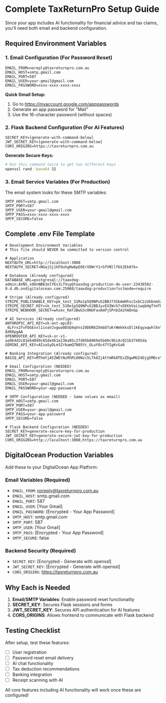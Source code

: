# Complete TaxReturnPro Setup Guide

Since your app includes AI functionality for financial advice and tax claims, you'll need both email and backend configuration.

## Required Environment Variables

### 1. Email Configuration (For Password Reset)
```env
EMAIL_FROM=noreply@taxreturnpro.com.au
EMAIL_HOST=smtp.gmail.com
EMAIL_PORT=587
EMAIL_USER=your-gmail@gmail.com
EMAIL_PASSWORD=xxxx-xxxx-xxxx-xxxx
```

**Quick Gmail Setup:**
1. Go to https://myaccount.google.com/apppasswords
2. Generate an app password for "Mail"
3. Use the 16-character password (without spaces)

### 2. Flask Backend Configuration (For AI Features)
```env
SECRET_KEY=[generate-with-command-below]
JWT_SECRET_KEY=[generate-with-command-below]
CORS_ORIGINS=https://taxreturnpro.com.au
```

**Generate Secure Keys:**
```bash
# Run this command twice to get two different keys
openssl rand -base64 32
```

### 3. Email Service Variables (For Production)
The email system looks for these SMTP variables:
```env
SMTP_HOST=smtp.gmail.com
SMTP_PORT=587
SMTP_USER=your-gmail@gmail.com
SMTP_PASS=xxxx-xxxx-xxxx-xxxx
SMTP_SECURE=false
```

## Complete .env File Template

```env
# Development Environment Variables
# This file should NEVER be committed to version control

# Application
NEXTAUTH_URL=http://localhost:3000
NEXTAUTH_SECRET=NGajSj1kFOuhgHw6pE6ErVDWrY1rGfVNllf6XJEk07k=

# Database (Already configured)
DATABASE_URL=postgresql://taaxdog-admin:AVNS_sOOnNB63elYEvJLTVuy@taaxdog-production-do-user-23438582-0.d.db.ondigitalocean.com:25060/taaxdog-production?sslmode=require

# Stripe (Already configured)
STRIPE_PUBLISHABLE_KEY=pk_test_51Re1p5Q9NPu52BBJ73SbAmHhscSxbC2zUkbnm5ZhSv3JVyqj7SMpH3FzAbhxahZXlXbLz8g29VUzbELwaurCmMyM00eD2TZj24
STRIPE_SECRET_KEY=sk_test_51Re1p5Q9NPu52BBJyvEXIWch7vEEKkVaiiwqbHgTtmTOHpULNAU7zgFh75d6pGtrA7JVvW5LkBmXzASSAcrUfwN000LpnkaHUm
STRIPE_WEBHOOK_SECRET=whsec_ReF2BwG3c0NUFaxAmPjSPnbZdzhADnGp

# AI Services (Already configured)
ANTHROPIC_API_KEY=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
OPENROUTER_API_KEY=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
GEMINI_API_KEY=AIzaSyDLm3ZrbamQTN05Yc_OLuYOc47YIgKvSa0

# Banking Integration (Already configured)
BASIQ_API_KEY=MThmYjA5ZWEtNzRhMi00Nzc5LTk0ZjAtYmRkOTExZDgwMGI4Ojg5MDcxY2FjLTY3MmUtNDBkNy04OTY4LWRjZjdhYTY0YjYyYw==

# Email Configuration (NEEDED)
EMAIL_FROM=noreply@taxreturnpro.com.au
EMAIL_HOST=smtp.gmail.com
EMAIL_PORT=587
EMAIL_USER=your-gmail@gmail.com
EMAIL_PASSWORD=your-app-password

# SMTP Configuration (NEEDED - Same values as email)
SMTP_HOST=smtp.gmail.com
SMTP_PORT=587
SMTP_USER=your-gmail@gmail.com
SMTP_PASS=your-app-password
SMTP_SECURE=false

# Flask Backend Configuration (NEEDED)
SECRET_KEY=generate-secure-key-for-production
JWT_SECRET_KEY=generate-secure-jwt-key-for-production
CORS_ORIGINS=http://localhost:3000,https://taxreturnpro.com.au
```

## DigitalOcean Production Variables

Add these to your DigitalOcean App Platform:

### Email Variables (Required)
- `EMAIL_FROM`: noreply@taxreturnpro.com.au
- `EMAIL_HOST`: smtp.gmail.com
- `EMAIL_PORT`: 587
- `EMAIL_USER`: [Your Gmail]
- `EMAIL_PASSWORD`: [Encrypted - Your App Password]
- `SMTP_HOST`: smtp.gmail.com
- `SMTP_PORT`: 587
- `SMTP_USER`: [Your Gmail]
- `SMTP_PASS`: [Encrypted - Your App Password]
- `SMTP_SECURE`: false

### Backend Security (Required)
- `SECRET_KEY`: [Encrypted - Generate with openssl]
- `JWT_SECRET_KEY`: [Encrypted - Generate with openssl]
- `CORS_ORIGINS`: https://taxreturnpro.com.au

## Why Each is Needed

1. **Email/SMTP Variables**: Enable password reset functionality
2. **SECRET_KEY**: Secures Flask sessions and forms
3. **JWT_SECRET_KEY**: Secures API authentication for AI features
4. **CORS_ORIGINS**: Allows frontend to communicate with Flask backend

## Testing Checklist

After setup, test these features:
- [ ] User registration
- [ ] Password reset email delivery
- [ ] AI chat functionality
- [ ] Tax deduction recommendations
- [ ] Banking integration
- [ ] Receipt scanning with AI

All core features including AI functionality will work once these are configured!